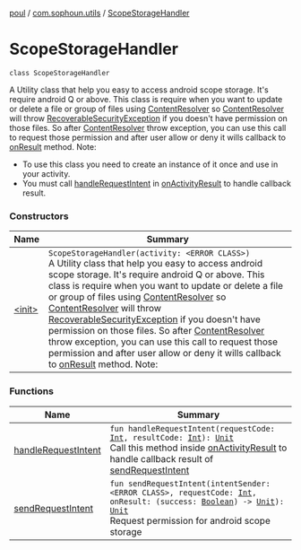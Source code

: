 [poul](../../index.md) / [com.sophoun.utils](../index.md) / [ScopeStorageHandler](./index.md)

# ScopeStorageHandler

`class ScopeStorageHandler`

A Utility class that help you easy to access android scope storage.
It's require android Q or above.
This class is require when you want to update or delete a file or group of files
using [ContentResolver](#) so [ContentResolver](#) will throw [RecoverableSecurityException](#)
if you doesn't have permission on those files.
So after [ContentResolver](#) throw exception, you can use this call to request those permission
and after user allow or deny it wills callback to [onResult](#) method.
Note:

* To use this class you need to create an instance of it once and use in your activity.
* You must call [handleRequestIntent](handle-request-intent.md) in [onActivityResult](#) to handle callback result.

### Constructors

| Name | Summary |
|---|---|
| [&lt;init&gt;](-init-.md) | `ScopeStorageHandler(activity: <ERROR CLASS>)`<br>A Utility class that help you easy to access android scope storage. It's require android Q or above. This class is require when you want to update or delete a file or group of files using [ContentResolver](#) so [ContentResolver](#) will throw [RecoverableSecurityException](#) if you doesn't have permission on those files. So after [ContentResolver](#) throw exception, you can use this call to request those permission and after user allow or deny it wills callback to [onResult](#) method. Note: |

### Functions

| Name | Summary |
|---|---|
| [handleRequestIntent](handle-request-intent.md) | `fun handleRequestIntent(requestCode: `[`Int`](https://kotlinlang.org/api/latest/jvm/stdlib/kotlin/-int/index.html)`, resultCode: `[`Int`](https://kotlinlang.org/api/latest/jvm/stdlib/kotlin/-int/index.html)`): `[`Unit`](https://kotlinlang.org/api/latest/jvm/stdlib/kotlin/-unit/index.html)<br>Call this method inside [onActivityResult](#) to handle callback result of [sendRequestIntent](send-request-intent.md) |
| [sendRequestIntent](send-request-intent.md) | `fun sendRequestIntent(intentSender: <ERROR CLASS>, requestCode: `[`Int`](https://kotlinlang.org/api/latest/jvm/stdlib/kotlin/-int/index.html)`, onResult: (success: `[`Boolean`](https://kotlinlang.org/api/latest/jvm/stdlib/kotlin/-boolean/index.html)`) -> `[`Unit`](https://kotlinlang.org/api/latest/jvm/stdlib/kotlin/-unit/index.html)`): `[`Unit`](https://kotlinlang.org/api/latest/jvm/stdlib/kotlin/-unit/index.html)<br>Request permission for android scope storage |
